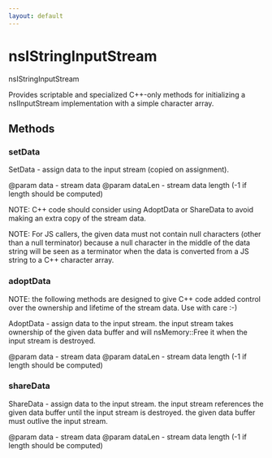 ```yaml
---
layout: default
---
```


# nsIStringInputStream #

nsIStringInputStream

Provides scriptable and specialized C++-only methods for initializing a
nsIInputStream implementation with a simple character array.


## Methods ##

### setData ###

SetData - assign data to the input stream (copied on assignment).

@param data    - stream data
@param dataLen - stream data length (-1 if length should be computed)

NOTE: C++ code should consider using AdoptData or ShareData to avoid
making an extra copy of the stream data.

NOTE: For JS callers, the given data must not contain null characters
(other than a null terminator) because a null character in the middle of
the data string will be seen as a terminator when the data is converted
from a JS string to a C++ character array.


### adoptData ###

NOTE: the following methods are designed to give C++ code added control
over the ownership and lifetime of the stream data.  Use with care :-)


AdoptData - assign data to the input stream.  the input stream takes
ownership of the given data buffer and will nsMemory::Free it when
the input stream is destroyed.

@param data      - stream data
@param dataLen   - stream data length (-1 if length should be computed)


### shareData ###

ShareData - assign data to the input stream.  the input stream references
the given data buffer until the input stream is destroyed.  the given
data buffer must outlive the input stream.

@param data      - stream data
@param dataLen   - stream data length (-1 if length should be computed)

